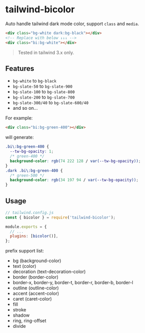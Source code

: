 # tailwind-bicolor

Auto handle tailwind dark mode color, support `class` and `media`.

```html
<div class="bg-white dark:bg-black"></div>
<!-- Replace with below ↓↓↓ -->
<div class="bi:bg-white"></div>
```

> Tested in tailwind 3.x only.

## Features

- `bg-white` to `bg-black`
- `bg-slate-50` to `bg-slate-900`
- `bg-slate-100` to `bg-slate-800`
- `bg-slate-200` to `bg-slate-700`
- `bg-slate-300/40` to `bg-slate-600/40`
- and so on...

For example:

```html
<div class="bi:bg-green-400"></div>
```

will generate:

```css
.bi\:bg-green-400 {
  --tw-bg-opacity: 1;
  /* green-400 */
  background-color: rgb(74 222 128 / var(--tw-bg-opacity));
}
.dark .bi\:bg-green-400 {
  /* green-500 */
  background-color: rgb(34 197 94 / var(--tw-bg-opacity));
}
```

## Usage

```javascript
// tailwind.config.js
const { bicolor } = require('tailwind-bicolor');

module.exports = {
  // ...
  plugins: [bicolor()],
};
```

prefix support list:

- bg (background-color)
- text (color)
- decoration (text-decoration-color)
- border (border-color)
- border-x, border-y, border-t, border-r, border-b, border-l
- outline (outline-color)
- accent (accent-color)
- caret (caret-color)
- fill
- stroke
- shadow
- ring, ring-offset
- divide
